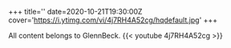 +++
title=''
date=2020-10-21T19:30:00Z
cover='https://i.ytimg.com/vi/4j7RH4A52cg/hqdefault.jpg'
+++

All content belongs to GlennBeck.
{{< youtube 4j7RH4A52cg >}}
